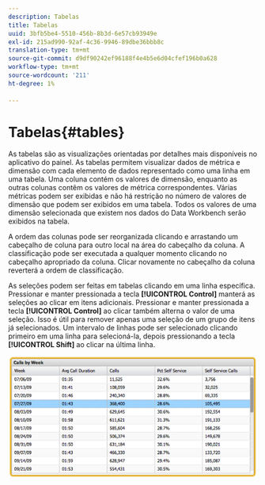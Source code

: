 ```yaml
---
description: Tabelas
title: Tabelas
uuid: 3bfb5be4-5510-456b-8b3d-6e57cb93949e
exl-id: 215ad990-92af-4c36-9946-89dbe36bbb8c
translation-type: tm+mt
source-git-commit: d9df90242ef96188f4e4b5e6d04cfef196b0a628
workflow-type: tm+mt
source-wordcount: '211'
ht-degree: 1%

---
```


# Tabelas{#tables}

As tabelas são as visualizações orientadas por detalhes mais disponíveis no aplicativo do painel. As tabelas permitem visualizar dados de métrica e dimensão com cada elemento de dados representado como uma linha em uma tabela. Uma coluna contém os valores de dimensão, enquanto as outras colunas contêm os valores de métrica correspondentes. Várias métricas podem ser exibidas e não há restrição no número de valores de dimensão que podem ser exibidos em uma tabela. Todos os valores de uma dimensão selecionada que existem nos dados do Data Workbench serão exibidos na tabela.

A ordem das colunas pode ser reorganizada clicando e arrastando um cabeçalho de coluna para outro local na área do cabeçalho da coluna. A classificação pode ser executada a qualquer momento clicando no cabeçalho apropriado da coluna. Clicar novamente no cabeçalho da coluna reverterá a ordem de classificação.

As seleções podem ser feitas em tabelas clicando em uma linha específica. Pressionar e manter pressionada a tecla **[!UICONTROL Control]** manterá as seleções ao clicar em itens adicionais. Pressionar e manter pressionada a tecla **[!UICONTROL Control]** ao clicar também alterna o valor de uma seleção. Isso é útil para remover apenas uma seleção de um grupo de itens já selecionados. Um intervalo de linhas pode ser selecionado clicando primeiro em uma linha para selecioná-la, depois pressionando a tecla **[!UICONTROL Shift]** ao clicar na última linha.

![](assets/table.png)
